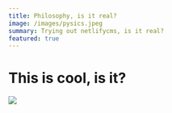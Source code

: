 ```yaml
---
title: Philosophy, is it real?
image: /images/pysics.jpeg
summary: Trying out netlifycms, is it real?
featured: true
---
```

# **This is cool, is it?**

![](/images/chem.jpg)

